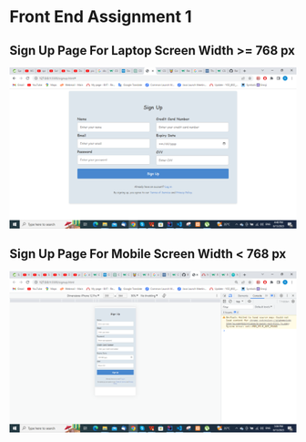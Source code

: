 ﻿# Front End Assignment 1

## Sign Up Page For Laptop Screen Width >= 768 px

<img src="./screenshot/Screenshot1.png"  />


<br>

## Sign Up Page For Mobile Screen Width < 768 px


<img src="./screenshot/Screenshot2.png"  />
